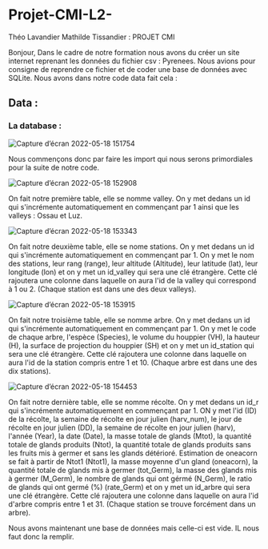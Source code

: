 # Projet-CMI-L2-
Théo Lavandier Mathilde Tissandier : PROJET CMI

Bonjour,
Dans le cadre de notre formation nous avons du créer un site internet reprenant les données du fichier csv : Pyrenees.
Nous avions pour consigne de reprendre ce fichier et de coder une base de données avec SQLite. Nous avons dans notre code data fait cela :
## Data :
### La database :
![Capture d’écran 2022-05-18 151754](https://user-images.githubusercontent.com/102798509/169049544-cb0c76dc-b763-4cd3-9bfa-f7cfec376ea0.png)

Nous commençons donc par faire les import qui nous serons primordiales pour la suite de notre code.

![Capture d’écran 2022-05-18 152908](https://user-images.githubusercontent.com/102798509/169050321-492c1feb-be56-4b6a-b6e7-3cfa94eb2386.png)

On fait notre première table, elle se nomme valley. On y met dedans un id qui s'incrémente automatiquement en commençant par 1 ainsi que les valleys : Ossau et Luz.

![Capture d’écran 2022-05-18 153343](https://user-images.githubusercontent.com/102798509/169051414-19694d37-f5ad-4c34-9590-9e16ac784dfe.png)

On fait notre deuxième table, elle se nome stations. On y met dedans un id qui s'incrémente automatiquement en commençant par 1. On y met le nom des stations, leur rang (range), leur altitude (Altitude), leur latitude (lat), leur longitude (lon) et on y met un id_valley qui sera une clé étrangère. Cette clé rajoutera une colonne dans laquelle on aura l'id de la valley qui correspond à 1 ou 2. (Chaque station est dans une des deux valleys).

![Capture d’écran 2022-05-18 153915](https://user-images.githubusercontent.com/102798509/169052493-f39f18ef-cb5a-4cac-a46b-0a3f0959a8d0.png)

On fait notre troisième table, elle se nomme arbre. On y met dedans un id qui s'incrémente automatiquement en commençant par 1. On y met le code de chaque arbre, l'espèce (Species), le volume du houppier (VH), la hauteur (H), la surface de projection du houppier (SH) et on y met un id_station qui sera une clé étrangère. Cette clé rajoutera une colonne dans laquelle on aura l'id de la station compris entre 1 et 10. (Chaque arbre est dans une des dix stations).

![Capture d’écran 2022-05-18 154453](https://user-images.githubusercontent.com/102798509/169054477-a7f9c47f-bf6d-46f3-af38-fdd7ad1b801a.png)

On fait notre dernière table, elle se nomme récolte. On y met dedans un id_r qui s'incrémente automatiquement en commençant par 1. ON y met l'id (ID) de la récolte, la semaine de récolte en jour julien (harv_num), le jour de récolte en jour julien (DD), la semaine de récolte en jour julien (harv), l'année (Year), la date (Date), la masse totale de glands (Mtot), la quantité totale de glands produits (Ntot), la quantité totale de glands produits sans les fruits mis à germer et sans les glands détérioré. Estimation de oneacorn se fait à partir de Ntot1 (Ntot1), la masse moyenne d'un gland (oneacorn), la quantité totale de glands mis à germer (tot_Germ), la masse des glands mis à germer (M_Germ), le nombre de glands qui ont gérmé (N_Germ), le ratio de glands qui ont germé (%) (rate_Germ) et on y met un id_arbre qui sera une clé étrangère. Cette clé rajoutera une colonne dans laquelle on aura l'id d'arbre compris entre 1 et 31. (Chaque station se trouve forcément dans un arbre).

Nous avons maintenant une base de données mais celle-ci est vide. IL nous faut donc la remplir.



